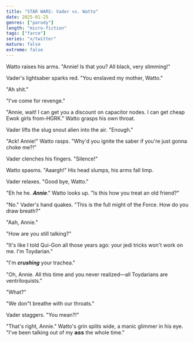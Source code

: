 ```yaml
---
title: "STAR WARS: Vader vs. Watto"
date: 2025-01-25
genres: ["parody"]
length: "micro-fiction"
tags: ["farce"]
series: "x/twitter"
mature: false
extreme: false
---
```

Watto raises his arms. "Annie! Is that you? All black, very slimming!"

Vader's lightsaber sparks red. "You enslaved my mother, Watto."

"Ah shit."

"I've come for revenge."

"Annie, wait! I can get you a discount on capacitor nodes. I can get cheap Ewok girls from-HGRK." Watto grasps his own throat.

Vader lifts the slug snout alien into the air. "Enough."

"Ack! Annie!" Watto rasps. "Why'd you ignite the saber if you're just gonna choke me?!"

Vader clenches his fingers. "Silence!"

Watto spasms. "Aaargh!" His head slumps, his arms fall limp.

Vader relaxes. "Good bye, Watto."

"Eh he he. 𝑨𝒏𝒏𝒊𝒆." Watto looks up. "Is this how you treat an old friend?"

"No." Vader's hand quakes. "This is the full might of the Force. How do you draw breath?"

"Aah, Annie."

"How are you still talking?"

"It's like I told Qui-Gon all those years ago: your jedi tricks won't work on me. I'm Toydarian."

"I'm 𝒄𝒓𝒖𝒔𝒉𝒊𝒏𝒈 your trachea."

"Oh, Annie. All this time and you never realized—all Toydarians are ventriloquists."

"What?"

"We don"t breathe with our throats."

Vader staggers. "You mean?!"

"That's right, Annie." Watto's grin splits wide, a manic glimmer in his eye. "I've been talking out of my 𝗮𝘀𝘀 the whole time."

